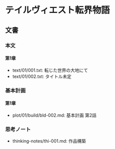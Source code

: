 # テイルヴィエスト転界物語
## 文書
### 本文
#### 第1章
- text/01/001.txt: 転じた世界の大地にて
- text/01/002.txt: タイトル未定

### 基本計画
#### 第1章
- plot/01/build/bld-002.md: 基本計画 第2話

### 思考ノート
- thinking-notes/thi-001.md: 作品構築
